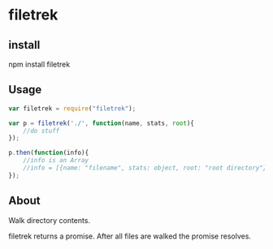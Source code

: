 filetrek
========

install
-------

npm install filetrek

Usage
-----

```javascript
var filetrek = require("filetrek");

var p = filetrek('./', function(name, stats, root){
    //do stuff
});

p.then(function(info){
    //info is an Array
    //info = [{name: "filename", stats: object, root: "root directory"}]
});
```

About
-----

Walk directory contents.

filetrek returns a promise. After all files are walked the promise resolves.
